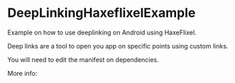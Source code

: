 # DeepLinkingHaxeflixelExample

Example on how to use deeplinking on Android using HaxeFlixel.

Deep links are a tool to open you app on specific points using custom links.

You will need to edit the manifest on dependencies.

More info: 
